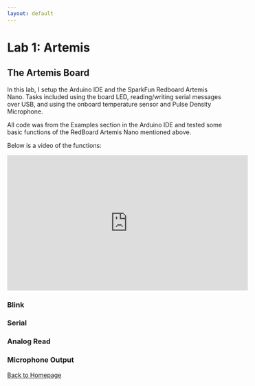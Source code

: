 ```yaml
---
layout: default
---
```


# Lab 1: Artemis

## The Artemis Board

In this lab, I setup the Arduino IDE and the SparkFun Redboard Artemis Nano. Tasks included using the board LED, reading/writing serial messages over USB, and using the onboard temperature sensor and Pulse Density Microphone.

All code was from the Examples section in the Arduino IDE and tested some basic functions of the RedBoard Artemis Nano mentioned above.

Below is a video of the functions:

<iframe width="560" height="315" src="https://www.youtube.com/embed/KfTJYSfKCCM" title="YouTube video player" frameborder="0" allow="accelerometer; autoplay; clipboard-write; encrypted-media; gyroscope; picture-in-picture; web-share" allowfullscreen></iframe>


### Blink

### Serial

### Analog Read

### Microphone Output

[Back to Homepage](../)
